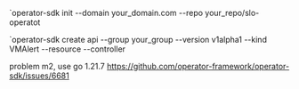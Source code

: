 
`operator-sdk init --domain your_domain.com --repo your_repo/slo-operatot

`operator-sdk create api --group your_group --version v1alpha1 --kind VMAlert --resource --controller

problem m2, use go 1.21.7
https://github.com/operator-framework/operator-sdk/issues/6681

